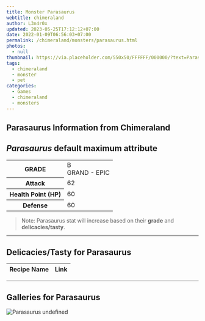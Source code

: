 ```yaml
---
title: Monster Parasaurus
webtitle: chimeraland
author: L3n4r0x
updated: 2023-05-25T17:12:12+07:00
date: 2022-01-09T06:56:03+07:00
permalink: /chimeraland/monsters/parasaurus.html
photos:
  - null
thumbnail: https://via.placeholder.com/550x50/FFFFFF/000000/?text=Parasaurus
tags:
  - chimeraland
  - monster
  - pet
categories:
  - Games
  - chimeraland
  - monsters
---
```


<link
  rel="stylesheet"
  href="https://rawcdn.githack.com/dimaslanjaka/Web-Manajemen/870a349/css/bootstrap-5-3-0-alpha3-wrapper.css"
/>
<section id="bootstrap-wrapper">
  <h2>Parasaurus Information from Chimeraland</h2>
  <h2 id="attribute"><i>Parasaurus</i> default maximum attribute</h2>
  <div class="row">
    <div class="col mb-2">
      <div class="card bg-dark text-light">
        <div class="card-body">
          <table>
            <tr>
              <th>GRADE</th>
              <td>B <br /><span class="text-purple">GRAND - EPIC</span></td>
            </tr>
            <tr>
              <th>Attack</th>
              <td>62</td>
            </tr>
            <tr>
              <th>Health Point (HP)</th>
              <td>60</td>
            </tr>
            <tr>
              <th>Defense</th>
              <td>60</td>
            </tr>
          </table>
        </div>
      </div>
    </div>
  </div>
  <blockquote>
    Note: Parasaurus stat will increase based on their <b>grade</b> and
    <b>delicacies/tasty</b>.
  </blockquote>
  <hr />
  <h2 id="delicacies">Delicacies/Tasty for Parasaurus</h2>
  <div class="card">
    <div class="card-body">
      <div class="table-responsive">
        <table class="table table-striped table-dark">
          <thead>
            <tr>
              <th>Recipe Name</th>
              <th>Link</th>
            </tr>
          </thead>
          <tbody></tbody>
        </table>
      </div>
    </div>
  </div>
  <hr />
  <div id="gallery">
    <h2>Galleries for Parasaurus</h2>
    <div class="row">
      <div class="col-lg-6 col-12">
        <img
          src="https://www.webmanajemen.com/undefined"
          alt="Parasaurus undefined"
        />
      </div>
    </div>
  </div>
</section>